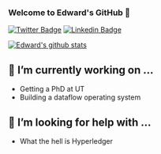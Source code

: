 ### Welcome to Edward's GitHub 👋
<!--**My full Korean name is 염진석 (Jinseok Yeom).**-->

[![Twitter Badge](https://img.shields.io/badge/-Twitter-1877f2?style=flat-square&logo=twitter&logoColor=white&link=https://twitter.com/BodunHu)](https://twitter.com/BodunHu)
[![Linkedin Badge](https://img.shields.io/badge/-LinkedIn-blue?style=flat-square&logo=Linkedin&logoColor=white&link=https://www.linkedin.com/in/edward-hu-19602b88/)](https://www.linkedin.com/in/edward-hu-19602b88/)

[![Edward's github stats](https://github-readme-stats.vercel.app/api?username=bdhu&count_private=true&theme=dark)](https://github.com/anuraghazra/github-readme-stats)

<!--
**jinyeom/jinyeom** is a ✨ _special_ ✨ repository because its `README.md` (this file) appears on your GitHub profile.

Here are some ideas to get you started:

- 🔭 I’m currently working on ...
- 🌱 I’m currently learning ...
- 👯 I’m looking to collaborate on ...
- 🤔 I’m looking for help with ...
- 💬 Ask me about ...
- 📫 How to reach me: ...
- 😄 Pronouns: ...
- ⚡ Fun fact: ...
-->

## 🔭 I’m currently working on ...
- Getting a PhD at UT
- Building a dataflow operating system

##  🤔 I’m looking for help with ...
- What the hell is Hyperledger

<!-- ## ⚡ Fun fact: ... -->
